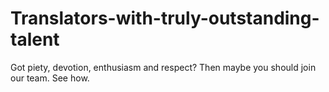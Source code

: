 # Translators-with-truly-outstanding-talent
Got piety, devotion, enthusiasm and respect?  Then maybe you should join our team. See how.
